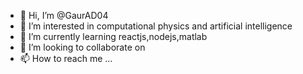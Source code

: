 - 👋 Hi, I’m @GaurAD04
- 👀 I’m interested in computational physics and artificial intelligence
- 🌱 I’m currently learning reactjs,nodejs,matlab
- 💞️ I’m looking to collaborate on
- 📫 How to reach me ...

<!---
GaurAD04/GaurAD04 is a ✨ special ✨ repository because its `README.md` (this file) appears on your GitHub profile.
You can click the Preview link to take a look at your changes.
--->
